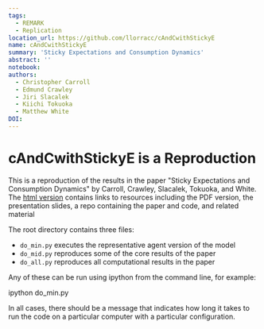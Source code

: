```yaml
---
tags:
  - REMARK
  - Replication
location_url: https://github.com/llorracc/cAndCwithStickyE
name: cAndCwithStickyE
summary: 'Sticky Expectations and Consumption Dynamics'
abstract: ''
notebook:
authors:
  - Christopher Carroll
  - Edmund Crawley
  - Jiri Slacalek
  - Kiichi Tokuoka
  - Matthew White
DOI: 
---
```



# cAndCwithStickyE is a Reproduction 

This is a reproduction of the results in the paper "Sticky Expectations and Consumption Dynamics" by Carroll, Crawley, Slacalek, Tokuoka, and White. The [html version](http://econ.jhu.edu/people/ccarroll/papers/cAndCwithStickyE) contains links to resources including the PDF version, the presentation slides, a repo containing the paper and code, and related material

The root directory contains three files:

* `do_min.py` executes the representative agent version of the model 
* `do_mid.py` reproduces some of the core results of the paper 
* `do_all.py` reproduces all computational results in the paper

Any of these can be run using ipython from the command line, for example:

ipython do_min.py

In all cases, there should be a message that indicates how long it takes to run the code on a particular computer with a particular configuration.

